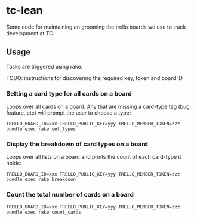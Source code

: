 # tc-lean

Some code for maintaining an grooming the trello boards we use to track development at TC.

## Usage

Tasks are triggered using rake.

TODO: instructions for discovering the required key, token and board ID

### Setting a card type for all cards on a board

Loops over all cards on a board. Any that are missing a card-type tag (bug, feature, etc)
will prompt the user to choose a type:

    TRELLO_BOARD_ID=xxx TRELLO_PUBLIC_KEY=yyy TRELLO_MEMBER_TOKEN=zzz bundle exec rake set_types

### Display the breakdown of card types on a board

Loops over all lists on a board and prints the count of each card-type it holds:

    TRELLO_BOARD_ID=xxx TRELLO_PUBLIC_KEY=yyy TRELLO_MEMBER_TOKEN=zzz bundle exec rake breakdown

### Count the total number of cards on a board

    TRELLO_BOARD_ID=xxx TRELLO_PUBLIC_KEY=yyy TRELLO_MEMBER_TOKEN=zzz bundle exec rake count_cards
